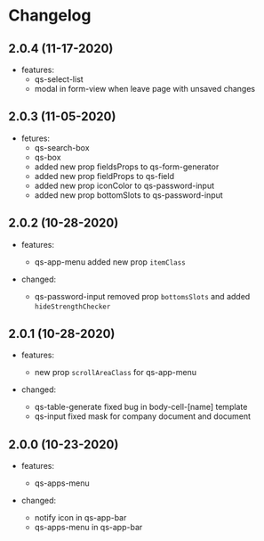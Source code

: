 # Changelog

## 2.0.4 (11-17-2020)

- features:
  - qs-select-list
  - modal in form-view when leave page with unsaved changes

## 2.0.3 (11-05-2020)

- fetures:
  - qs-search-box
  - qs-box
  - added new prop fieldsProps to qs-form-generator
  - added new prop fieldProps to qs-field
  - added new prop iconColor to qs-password-input
  - added new prop bottomSlots to qs-password-input

## 2.0.2 (10-28-2020)

- features:
  - qs-app-menu added new prop `itemClass`

- changed:
  - qs-password-input removed prop `bottomsSlots` and added `hideStrengthChecker`

## 2.0.1 (10-28-2020)

- features:
  - new prop `scrollAreaClass` for qs-app-menu

- changed:
  - qs-table-generate fixed bug in body-cell-[name] template
  - qs-input fixed mask for company document and document

## 2.0.0 (10-23-2020)

- features:
  - qs-apps-menu

- changed:
  - notify icon in qs-app-bar
  - qs-apps-menu in qs-app-bar
